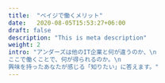 ```yaml
---
title:  "ベイジで働くメリット"
date:   2020-08-05T15:53:27+06:00
draft: false
description: "This is meta description"
weight: 2
intro: "アンダーズは他のIT企業と何が違うのか、\n
ここで働くことで、何が得られるのか。\n
興味を持ったあなたが感じる「知りたい」に答えます。"
---
```

